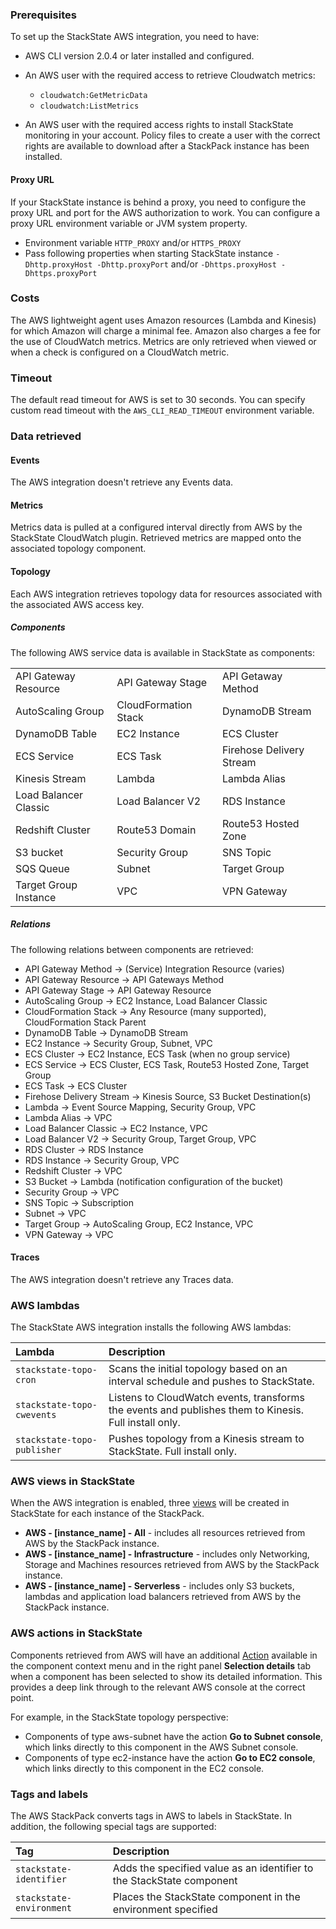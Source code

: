 ### Prerequisites

To set up the StackState AWS integration, you need to have:

* AWS CLI version 2.0.4 or later installed and configured.
* An AWS user with the required access to retrieve Cloudwatch metrics:

    - `cloudwatch:GetMetricData`
    - `cloudwatch:ListMetrics`

* An AWS user with the required access rights to install StackState monitoring in your account. Policy files to create a user with the correct rights are available to download after a StackPack instance has been installed.

#### Proxy URL

If your StackState instance is behind a proxy, you need to configure the proxy URL and port for the AWS authorization to work.
You can configure a proxy URL environment variable or JVM system property.

- Environment variable `HTTP_PROXY` and/or `HTTPS_PROXY`
- Pass following properties when starting StackState instance `-Dhttp.proxyHost -Dhttp.proxyPort` and/or `-Dhttps.proxyHost -Dhttps.proxyPort`

### Costs

The AWS lightweight agent uses Amazon resources (Lambda and Kinesis) for which Amazon will charge a minimal fee. Amazon also charges a fee for the use of CloudWatch metrics. Metrics are only retrieved when viewed or when a check is configured on a CloudWatch metric.

### Timeout
The default read timeout for AWS is set to 30 seconds. You can specify custom read timeout with the `AWS_CLI_READ_TIMEOUT` environment variable. 

### Data retrieved

#### Events

The AWS integration doesn't retrieve any Events data.

#### Metrics

Metrics data is pulled at a configured interval directly from AWS by the StackState CloudWatch plugin. Retrieved metrics are mapped onto the associated topology component.

#### Topology

Each AWS integration retrieves topology data for resources associated with the associated AWS access key.

##### Components

The following AWS service data is available in StackState as components:

| | | |
|:--- |:--- |:--- |
| API Gateway Resource | API Gateway Stage | API Getaway Method |
| AutoScaling Group | CloudFormation Stack | DynamoDB Stream |
| DynamoDB Table | EC2 Instance | ECS Cluster |
| ECS Service | ECS Task | Firehose Delivery Stream |
| Kinesis Stream | Lambda | Lambda Alias |
| Load Balancer Classic | Load Balancer V2 | RDS Instance |
| Redshift Cluster | Route53 Domain | Route53 Hosted Zone |
| S3 bucket | Security Group | SNS Topic |
| SQS Queue | Subnet | Target Group |
| Target Group Instance | VPC | VPN Gateway |

##### Relations

The following relations between components are retrieved:

* API Gateway Method → (Service) Integration Resource (varies)
* API Gateway Resource → API Gateways Method
* API Gateway Stage → API Gateway Resource
* AutoScaling Group → EC2 Instance, Load Balancer Classic
* CloudFormation Stack → Any Resource (many supported), CloudFormation Stack Parent
* DynamoDB Table → DynamoDB Stream
* EC2 Instance → Security Group, Subnet, VPC
* ECS Cluster → EC2 Instance, ECS Task (when no group service)
* ECS Service → ECS Cluster, ECS Task, Route53 Hosted Zone, Target Group
* ECS Task → ECS Cluster
* Firehose Delivery Stream → Kinesis Source, S3 Bucket Destination(s)
* Lambda → Event Source Mapping, Security Group, VPC
* Lambda Alias → VPC
* Load Balancer Classic → EC2 Instance, VPC
* Load Balancer V2 → Security Group, Target Group, VPC
* RDS Cluster → RDS Instance
* RDS Instance → Security Group, VPC
* Redshift Cluster → VPC
* S3 Bucket → Lambda (notification configuration of the bucket)
* Security Group → VPC
* SNS Topic → Subscription
* Subnet → VPC
* Target Group → AutoScaling Group, EC2 Instance, VPC
* VPN Gateway → VPC

#### Traces

The AWS integration doesn't retrieve any Traces data.

### AWS lambdas

The StackState AWS integration installs the following AWS lambdas:

| Lambda | Description |
|:---|:---|
| `stackstate-topo-cron` | Scans the initial topology based on an interval schedule and pushes to StackState. |
| `stackstate-topo-cwevents` | Listens to CloudWatch events, transforms the events and publishes them to Kinesis. Full install only.|
| `stackstate-topo-publisher` | Pushes topology from a Kinesis stream to StackState. Full install only. |

### AWS views in StackState

When the AWS integration is enabled, three [views](https://l.stackstate.com/ui-aws-views) will be created in StackState for each instance of the StackPack.

- **AWS - \[instance_name\] - All** - includes all resources retrieved from AWS by the StackPack instance.
- **AWS - \[instance_name\] - Infrastructure** - includes only Networking, Storage and Machines resources retrieved from AWS by the StackPack instance.
- **AWS - \[instance_name\] - Serverless** - includes only S3 buckets, lambdas and application load balancers retrieved from AWS by the StackPack instance.

### AWS actions in StackState

Components retrieved from AWS will have an additional [Action](https://l.stackstate.com/ui-aws-actions) available in the component context menu and in the right panel **Selection details** tab when a component has been selected to show its detailed information. This provides a deep link through to the relevant AWS console at the correct point.

For example, in the StackState topology perspective: 

- Components of type aws-subnet have the action **Go to Subnet console**, which links directly to this component in the AWS Subnet console.
- Components of type ec2-instance have the action **Go to EC2 console**, which links directly to this component in the EC2 console.

### Tags and labels

The AWS StackPack converts tags in AWS to labels in StackState. In addition, the following special tags are supported:

| Tag | Description |
| :--- | :--- |
| `stackstate-identifier` | Adds the specified value as an identifier to the StackState component |
| `stackstate-environment` | Places the StackState component in the environment specified |

